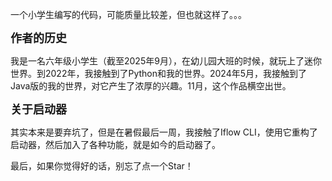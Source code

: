 一个小学生编写的代码，可能质量比较差，但也就这样了。。。

<span style="font-size:18px;">**作者的历史**</span>

我是一名六年级小学生（截至2025年9月），在幼儿园大班的时候，就玩上了迷你世界。到2022年，我接触到了Python和我的世界。2024年5月，我接触到了Java版的我的世界，对它产生了浓厚的兴趣。11月，这个作品横空出世。

<span style="font-size:18px;">**关于启动器**</span>

其实本来是要弃坑了，但是在暑假最后一周，我接触了Iflow CLI，使用它重构了启动器，然后加入了各种功能，就是如今的启动器了。

最后，如果你觉得好的话，别忘了点一个Star！
